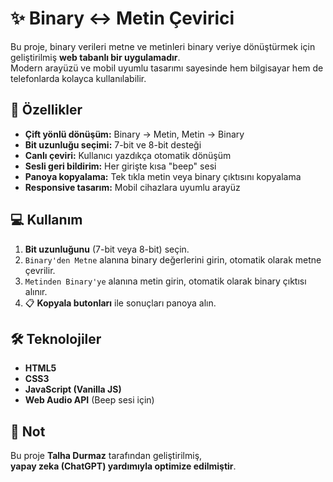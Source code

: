# ✨ Binary ↔ Metin Çevirici

Bu proje, binary verileri metne ve metinleri binary veriye dönüştürmek için geliştirilmiş **web tabanlı bir uygulamadır**.  
Modern arayüzü ve mobil uyumlu tasarımı sayesinde hem bilgisayar hem de telefonlarda kolayca kullanılabilir.  

## 🚀 Özellikler
- **Çift yönlü dönüşüm:** Binary → Metin, Metin → Binary
- **Bit uzunluğu seçimi:** 7-bit ve 8-bit desteği
- **Canlı çeviri:** Kullanıcı yazdıkça otomatik dönüşüm
- **Sesli geri bildirim:** Her girişte kısa "beep" sesi
- **Panoya kopyalama:** Tek tıkla metin veya binary çıktısını kopyalama
- **Responsive tasarım:** Mobil cihazlara uyumlu arayüz

## 💻 Kullanım
1. **Bit uzunluğunu** (7-bit veya 8-bit) seçin.  
2. `Binary'den Metne` alanına binary değerlerini girin, otomatik olarak metne çevrilir.  
3. `Metinden Binary'ye` alanına metin girin, otomatik olarak binary çıktısı alınır.  
4. 📋 **Kopyala butonları** ile sonuçları panoya alın.  

## 🛠️ Teknolojiler
- **HTML5**
- **CSS3**
- **JavaScript (Vanilla JS)**
- **Web Audio API** (Beep sesi için)

## 🤖 Not
Bu proje **Talha Durmaz** tarafından geliştirilmiş,  
**yapay zeka (ChatGPT) yardımıyla optimize edilmiştir**.

